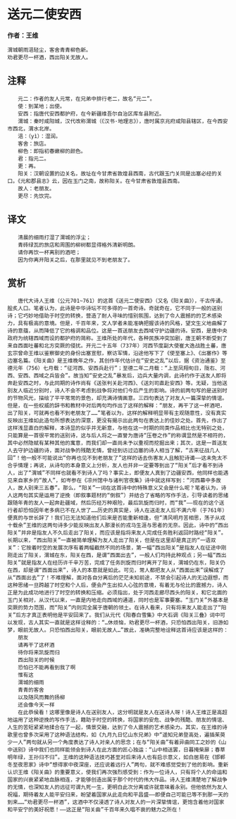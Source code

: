 # 送元二使安西

**作者：王维**

    渭城朝雨浥轻尘，客舍青青柳色新。
    劝君更尽一杯酒，西出阳关无故人。

注释
--
    　　元二：作者的友人元常，在兄弟中排行老二，故名“元二”。
    　　使：到某地；出使。
    　　安西：指唐代安西都护府，在今新疆维吾尔自治区库车县附近。
    　　渭城：秦时咸阳城，汉代改称渭城（《汉书·地理志》），唐时属京兆府咸阳县辖区，在今西安市西北，渭水北岸。
    　　浥：（yì）：湿润。
    　　客舍：旅店。
    　　柳色：即指初春嫩柳的颜色。
    　　君：指元二。
    　　更：再。
    　　阳关：汉朝设置的边关名，故址在今甘肃省敦煌县西南，古代跟玉门关同是出塞必经的关口。《元和郡县志》云，因在玉门之南，故称阳关。在今甘肃省敦煌县西南。
    　　故人：老朋友。
    　　更尽：先饮完。

译文
--
    　　清晨的细雨打湿了渭城的浮尘；
    　　青砖绿瓦的旅店和周围的柳树都显得格外清新明朗。
    　　请你再饮一杯离别的酒吧；
    　　因为你离开阳关之后，在那里就见不到老朋友了。

赏析
--
    　　唐代大诗人王维（公元701~761）的这首《送元二使安西》（又名《阳关曲》），千古传诵，脍炙人口。笔者认为，此诗是中华诗坛不可多得的一首奇诗。奇就奇在，它不同于一般的送别诗；它巧妙地借助于时空的转换，营造了耐人寻味的惜别氛围，达到了令人震撼的的艺术感染力，具有极高的意境。但是，千百年来，文人学者未能准确把握该诗的风格，望文生义地曲解了诗的意蕴，从而降低了它的格调和品位。这是一首送朋友去西域守护边疆的诗。安西，是唐中央政府为统辖西域而设的都护府的简称。王维所处的年代，各种民族冲突加剧，唐王朝不断受到了来自西面吐蕃和北方突厥的侵扰。开元二十五年（737年）河西节度副大使崔大逸战胜土蕃，唐玄宗曾命王维以鉴察御史的身份出塞宣慰，察访军情，沿途他写下了《使至塞上》、《出塞作》等边塞名篇。《阳关曲》是王维晚年之作，其创作年代估计在“安史之乱”以后，据《资治通鉴》至德元年（756）七月载：“征河西、安西兵赴行”；至德二年二月载：“上至凤翔旬日，陇右、河西、安西、西域之兵皆会”。故当知“安史之乱”暴发后，边兵大量内调，此诗约作于送友人即将奔赴安西之时，与此同期的诗作尚有《送张判关赴河西》、《送刘司直赴安西》等。无疑，当他送别友人临近分别时，诗人不会不考虑到战争将对他们今后产生的影响。诗的前两句写的是送别时的节物风光，描绘了平平常常的景色，却充满诗情画意。三四句表达了对友人一篇深挚的情谊。但是，在一些权威的辞书和教材中对后两句均作出了这样的解释：“朋友，再干了这一杯酒吧，出了阳关，可就再也看不到老朋友了……”笔者以为，这样的解释明显带有主观随意性，没有真实反映出王维如此造句所想表达的深意，更没有揭示出此两句在表达上的佳妙之处。首先，作出了这样浅显直白的解释，本诗显的似乎并无新意，与他在这一时期的同类作品相比也无特别之处，只能算是一首很平常的送别诗，这与后人将之一直誉为唐诗“压卷之作”的称谓显然是不相符的，其中必然隐赋有某种其他的寓意，而我们却一直尚未予以重视而挖掘出来；其次，这是一首送友人去守护边疆的诗，面对战争的残酷无情，曾经到访过边塞的诗人相当了解，“古来征战几人回”！他一般不可能说出“你再也见不到老朋友了”这样的话去伤害友人且触犯诗谶——这未免太不合乎情理；再说，从诗句的本身意义上分析，友人也并非一定要等到出了“阳关”后才看不到诗人，出了“渭城”不同样也就看不到诗人了吗？事实上，即便友人真到了边疆安西，他同样也能遇见来自家乡的“故人”，如岑参在《凉州馆中与诸判官夜集》诗中就这样写到：“河西幕中多故人，故人别来三五春”。那么，“阳关”一词在这首诗中的特殊意义又会是什么呢？笔者认为，诗人这两句其实是运用了逆挽（即叙事题材的“倒叙”）并结合了省略的写作手法，引导读者的思绪跟随年青的友人一起奔赴疆域，然后历经万种艰险，最后凯旋而归时，而“我”——现在的这个送行者却恐怕因年老多病已不在人世了……历史的真实是，诗人在送走友人后不满六年（于761年）便真的与世长辞了！我们已无法知道他们后来是否能重新相逢，但“清风明月苦相思，荡子从戎十载余”王维的这两句诗多少能反映出友人那漫长的戎马生涯与思者的无奈。因此，诗中的“西出阳关”并非是指友人不久后走出了阳关，而应该是指将来友人完成任务胜利返回时路经“阳关”。长期以来，“西出阳关”一直被简单理解为友人走出了阳关，但是在这里却是真正的“一语双关”：它按着时空的发展次序有着两幅截然不同的场景，第一幅“西出阳关”是指友人在征途中刚刚走出了阳关，渭城在东，阳关在西，是谓“西面出去”，一般人们均持此种观点；另一幅“西出阳关”就是指友人在经历许千辛万苦，完成了任务剀旋而归时离开了阳关，渭城仍在东，阳关仍在西，却是谓“西面出来”，诗人的本意就是如此。可见，常人都把友人从“西面出来”误解成了从“西面出去”了！不难理解，面对各自分离后的茫茫未知前途，不禁会引起诗人的无边遐想，而这种思绪一旦跨越了时空和个人后，便会产生出扣人心弦的意境，有着无与伦比的震撼力，诗人正是为此成功地进行了时空的转换和压缩。必须指出，处于河西走廊尽西头的阳关，和它北面的玉门关相对，从汉代以来，一直是内地走向西域的通道，同时也是军事要塞。“玉门关”外基本是突厥的势力范围，而“阳关”内则完全属于唐朝的领土。在诗人看来，只有将来友人能走出了“阳关”后方才真正表明他是平安回来了。我们从元代《阳春白雪集》中大石调《阳关三叠》词中可以发现，古人其实一直就是这样诠释的：“…休烦恼，劝君更尽一杯酒，只恐怕西出阳关，旧游如梦，眼前无故人。只恐怕西出阳关，眼前无故人…”故此，准确完整地诠释这首诗应该是这样的：
    　　朋友
    　　请再干了这杯酒
    　　待你将来凯旋而归
    　　西出阳关的时候
    　　恐怕已不能再看到我了啊
    　　惟有这
    　　渭城的细雨
    　　青青的客舍
    　　以及随风而舞的扬柳
    　　还会像今天一样
    　　在此恭侯看！这哪里像是诗人在送别友人，这分明就是友人在送诗人呀！诗人王维正是高超地运用了这种逆挽的写作手法，籍助于时空的转换，将国家的安危、战争的残酷、朋友的情谊、人生的苦短紧紧地揉合在了一起，情景交融，达到了令人震撼的艺术感染力。其实，在王维的诗歌里也曾多次采用了这种语法结构，如《九月九日忆山东兄弟》中“遥知兄弟登高处，遍插茱萸少一人”两句就从另一个角度表达了诗人对亲人的思念；在与“阳关曲”有着异曲同工之妙的《山中送别》诗中我们也同样能领会到诗人在此方面的匠心独运：“山中相送罢，日暮掩柴扉；春草明年绿，王孙归不归”。王维的这种语法技巧甚至对后来诗人也有启示意义，如白居易在《邯郸冬至夜思家》诗中“想得家中夜深座，还应说着远行人”两句，就不难感觉受到了他的影响。重新认识王维《阳关曲》的重要意义，使我们再次强烈感受到：作为一位诗人，只有将个人的命运和国家的兴衰紧紧地血脉相连，才能够创造出属于那个时代的伟大作品。诗人王维清楚地了解战争的无情，也深知友人的远征可谓九死一生，更明白此次分离或许就意味着永别。但他依然为友人祝福，期待着友人能平安归来，盼望着国家从此走向和平昌盛——即便自己可能已等不到那一天的到来……“劝君更尽一杯酒”，这酒中不仅浸透了诗人对友人的一片深挚情谊，更饱含着他对国家和平安宁的美好祝愿！——这正是“阳关曲”千百年来久唱不衰的魅力之所在！